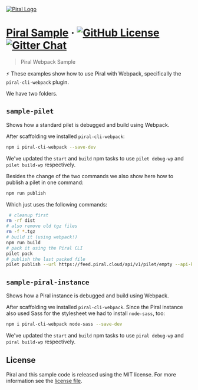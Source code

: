 [![Piral Logo](https://github.com/smapiot/piral/raw/develop/docs/assets/logo.png)](https://piral.io)

# [Piral Sample](https://piral.io) &middot; [![GitHub License](https://img.shields.io/badge/license-MIT-blue.svg)](https://github.com/smapiot/piral/blob/main/LICENSE) [![Gitter Chat](https://badges.gitter.im/gitterHQ/gitter.png)](https://gitter.im/piral-io/community)

> Piral Webpack Sample

:zap: These examples show how to use Piral with Webpack, specifically the `piral-cli-webpack` plugin.

We have two folders.

## `sample-pilet`

Shows how a standard pilet is debugged and build using Webpack.

After scaffolding we installed `piral-cli-webpack`:

```sh
npm i piral-cli-webpack --save-dev
```

We've updated the `start` and `build` npm tasks to use `pilet debug-wp` and `pilet build-wp` respectively.

Besides the change of the two commands we also show here how to publish a pilet in one command:

```sh
npm run publish
```

Which just uses the following commands:

```sh
 # cleanup first
rm -rf dist
# also remove old tgz files
rm -f *.tgz
# build it (using webpack!)
npm run build
# pack it using the Piral CLI
pilet pack
# publish the last packed file
pilet publish --url https://feed.piral.cloud/api/v1/pilet/empty --api-key is-invalid-anyway
```

## `sample-piral-instance`

Shows how a Piral instance is debugged and build using Webpack.

After scaffolding we installed `piral-cli-webpack`. Since the Piral instance also used Sass for the stylesheet we had to install `node-sass`, too:

```sh
npm i piral-cli-webpack node-sass --save-dev
```

We've updated the `start` and `build` npm tasks to use `piral debug-wp` and `piral build-wp` respectively.

## License

Piral and this sample code is released using the MIT license. For more information see the [license file](./LICENSE).

